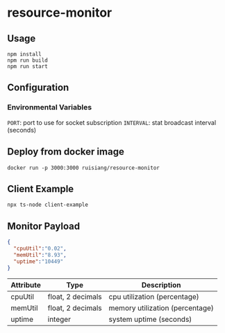 # resource-monitor

## Usage

```
npm install
npm run build
npm run start
```

## Configuration

### Environmental Variables

`PORT`: port to use for socket subscription
`INTERVAL`: stat broadcast interval (seconds)

## Deploy from docker image

```
docker run -p 3000:3000 ruisiang/resource-monitor
```

## Client Example

```
npx ts-node client-example
```

## Monitor Payload

```JSON
{
  "cpuUtil":"0.02",
  "memUtil":"8.93",
  "uptime":"10449"
}
```

| Attribute | Type              | Description                     |
| --------- | ----------------- | ------------------------------- |
| cpuUtil   | float, 2 decimals | cpu utilization (percentage)    |
| memUtil   | float, 2 decimals | memory utilization (percentage) |
| uptime    | integer           | system uptime (seconds)         |
